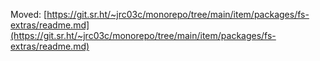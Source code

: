 Moved: [https://git.sr.ht/~jrc03c/monorepo/tree/main/item/packages/fs-extras/readme.md](https://git.sr.ht/~jrc03c/monorepo/tree/main/item/packages/fs-extras/readme.md)